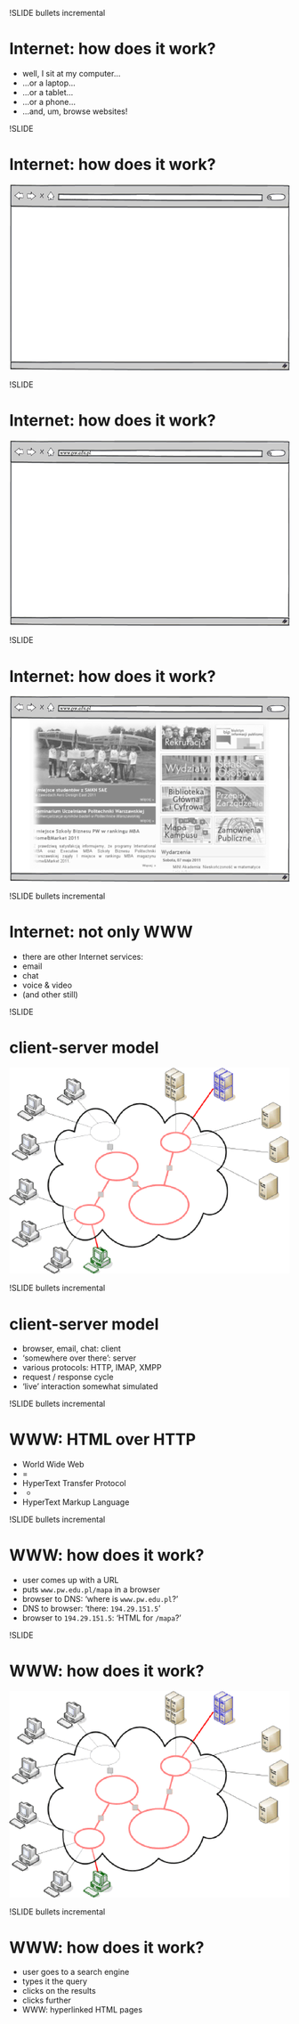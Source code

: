 !SLIDE bullets incremental

# Internet: how does it work?

* well, I sit at my computer…
* …or a laptop…
* …or a tablet…
* …or a phone…
* …and, um, browse websites!



!SLIDE

# Internet: how does it work?

![browser 1](browser.1.png)



!SLIDE

# Internet: how does it work?

![browser 2](browser.2.png)



!SLIDE

# Internet: how does it work?

![browser 3](browser.3.png)



!SLIDE bullets incremental

# Internet: not only WWW

* there are other Internet services:
* email
* chat
* voice &amp; video
* (and other still)



!SLIDE

# client-server model

![internet](internet.png)



!SLIDE bullets incremental

# client-server model

* browser, email, chat: client
* ‘somewhere over there’: server
* various protocols: HTTP, IMAP, XMPP
* request / response cycle
* ‘live’ interaction somewhat simulated



!SLIDE bullets incremental

# WWW: HTML over HTTP

* World Wide Web
* =
* HyperText Transfer Protocol
* +
* HyperText Markup Language



!SLIDE bullets incremental

# WWW: how does it work?

* user comes up with a URL
* puts `www.pw.edu.pl/mapa` in a browser
* browser to DNS: ‘where is `www.pw.edu.pl`?’
* DNS to browser: ‘there: `194.29.151.5`’
* browser to `194.29.151.5`: ‘HTML for `/mapa`?’



!SLIDE

# WWW: how does it work?

![internet](internet.png)



!SLIDE bullets incremental

# WWW: how does it work?

* user goes to a search engine
* types it the query
* clicks on the results
* clicks further
* WWW: hyperlinked HTML pages
